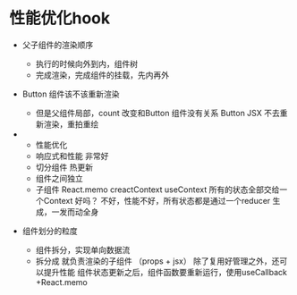 # 性能优化hook

 - 父子组件的渲染顺序
   - 执行的时候向外到内，组件树
   - 完成渲染，完成组件的挂载，先内再外

- Button 组件该不该重新渲染
  - 但是父组件局部，count 改变和Button 组件没有关系
  Button JSX 不去重新渲染，重拍重绘
- 
  - 性能优化
  - 响应式和性能 非常好
  - 切分组件 热更新
  - 组件之间独立
  - 子组件 React.memo
  creactContext useContext 所有的状态全部交给一个Context 好吗？
  不好，性能不好，所有状态都是通过一个reducer 生成，一发而动全身

- 组件划分的粒度
  - 组件拆分，实现单向数据流
  - 拆分成 就负责渲染的子组件 （props + jsx）
    除了复用好管理之外，还可以提升性能
    组件状态更新之后，组件函数要重新运行，使用useCallback +React.memo